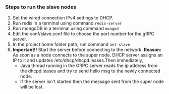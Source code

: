 ### Steps to run the slave nodes
1. Set the wired connection IPv4 settings to DHCP.
2. Run redis in a terminal using command `redis-server`
3. Run mongoDB in a terminal using command `mongod`
4. Edit the conf/slave.conf file to choose the port number for the gRPC server.
4. In the project home folder path, run command `ant slave`
5. **Important!!**
   Start the server before connecting to the network. 
   **Reason:** As soon as a node connects to the super node, DHCP server assigns an IP to it and updates /etc/dhcp/dhcpd.leases.Then immediately, 
   * Java thread running in the GRPC server reads the ip address from the dhcpd.leases and try to send hello msg to the newly connected node.
   * If the server isn't started then the message sent from the super node will be lost.
